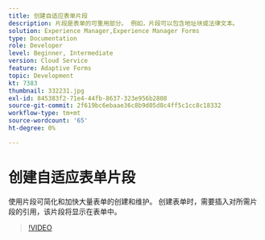 ```yaml
---
title: 创建自适应表单片段
description: 片段是表单的可重用部分。 例如，片段可以包含地址块或法律文本。
solution: Experience Manager,Experience Manager Forms
type: Documentation
role: Developer
level: Beginner, Intermediate
version: Cloud Service
feature: Adaptive Forms
topic: Development
kt: 7383
thumbnail: 332231.jpg
exl-id: 845383f2-71e4-44fb-8637-323e956b2808
source-git-commit: 2f619bc6ebaae36c8b9d05d8c4ff5c1cc8c18332
workflow-type: tm+mt
source-wordcount: '65'
ht-degree: 0%

---
```


# 创建自适应表单片段

使用片段可简化和加快大量表单的创建和维护。 创建表单时，需要插入对所需片段的引用，该片段将显示在表单中。

>[!VIDEO](https://video.tv.adobe.com/v/332231?quality=12&learn=on)
